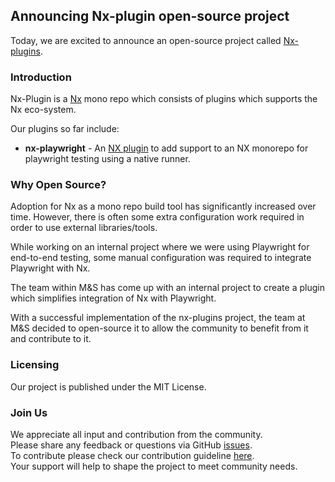 ## Announcing Nx-plugin open-source project

Today, we are excited to announce an open-source project called [Nx-plugins](https://github.com/marksandspencer/nx-plugins).

### Introduction

Nx-Plugin is a [Nx](https://nx.dev/) mono repo which consists of plugins which supports the Nx eco-system.

Our plugins so far include:

- **nx-playwright** - An [NX plugin](https://nx.dev/packages/nx-plugin) to add support to an NX monorepo for playwright testing using a native runner.

### Why Open Source?

Adoption for Nx as a mono repo build tool has significantly increased over time. However, there is often some extra configuration work required in order to use external libraries/tools.

While working on an internal project where we were using Playwright for end-to-end testing, some manual configuration was required to integrate Playwright with Nx.

The team within M&S has come up with an internal project to create a plugin which simplifies integration of Nx with Playwright.

With a successful implementation of the nx-plugins project, the team at M&S decided to open-source it to allow the community to benefit from it and contribute to it.

### Licensing

Our project is published under the MIT License.

### Join Us

We appreciate all input and contribution from the community.  
Please share any feedback or questions via GitHub [issues](https://github.com/marksandspencer/nx-plugins/issues).  
To contribute please check our contribution guideline [here](https://github.com/marksandspencer/nx-plugins/blob/main/CONTRIBUTING.md).  
Your support will help to shape the project to meet community needs.
